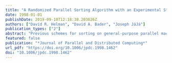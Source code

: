 ```yaml
---
title: "A Randomized Parallel Sorting Algorithm with an Experimental Study"
date: 1998-01-01
publishDate: 2019-09-10T12:18:38.203626Z
authors: ["David R. Helman", "David A. Bader", "Joseph JáJá"]
publication_types: ["2"]
abstract: "Previous schemes for sorting on general-purpose parallel machines have had to choose between poor load balancing and irregular communication or multiple rounds of all-to-all personalized communication. In this paper, we introduce a novel variation on sample sort which uses only two rounds of regular all-to-all personalized communication in a scheme that yields very good load balancing with virtually no overhead. Moreover, unlike previous variations, our algorithm efficiently handles the presence of duplicate values without the overhead of tagging each element with a unique identifier. This algorithm was implemented in Split-C and run on a variety of platforms, including the Thinking Machines CM-5, the IBM SP-2, and the Cray Research T3D. We ran our code using widely different benchmarks to examine the dependence of our algorithm on the input distribution. Our experimental results illustrate the efficiency and scalability of our algorithm across different platforms. In fact, it seems to outperform all similar algorithms known to the authors on these platforms, and its performance is invariant over the set of input distributions unlike previous efficient algorithms. Our results also compare favorably with those reported for the simpler ranking problem posed by the NAS Integer Sorting (IS) Benchmark."
featured: false
publication: "*Journal of Parallel and Distributed Computing*"
url_pdf: "https://doi.org/10.1006/jpdc.1998.1462"
doi: "10.1006/jpdc.1998.1462"
---
```


